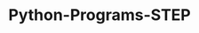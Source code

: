 # Python-Programs-STEP
      
  
            
               
               
                       
                      
            
  
